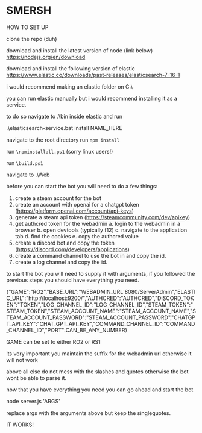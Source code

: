 # SMERSH


HOW TO SET UP

clone the repo (duh)

download and install the latest version of node (link below)
https://nodejs.org/en/download

download and install the following version of elastic
https://www.elastic.co/downloads/past-releases/elasticsearch-7-16-1

i would recommend making an elastic folder on C:\

you can run elastic manually but i would recommend installing it as a service.

to do so navigate to .\bin inside elastic and run

.\elasticsearch-service.bat install NAME_HERE

  
navigate to the root directory
run `npm install`

run `\npminstallall.ps1` (sorry linux users!)

run `\build.ps1`

navigate to .\Web

before you can start the bot you will need to do a few things:
  1. create a steam account for the bot
  2. create an account with openai for a chatgpt token (https://platform.openai.com/account/api-keys)
  3. generate a steam api token (https://steamcommunity.com/dev/apikey)
  4. get authcred token for the webadmin
    a. login to the webadmin in a browser
    b. open devtools (typically f12)
    c. navigate to the application tab
    d. find the cookies
    e. copy the authcred value
5. create a discord bot and copy the token (https://discord.com/developers/applications)
6. create a command channel to use the bot in and copy the id.
7. create a log channel and copy the id.

to start the bot you will need to supply it with arguments, if you followed the previous steps you should have everything you need.

{\"GAME\":\"RO2\",\"BASE_URL\":\"WEBADMIN_URL:8080/ServerAdmin\",\"ELASTIC_URL\":\"http://localhost:9200/\",\"AUTHCRED\":\"AUTHCRED\",\"DISCORD_TOKEN\":\"TOKEN\",\"LOG_CHANNEL_ID\":\"LOG_CHANNEL_ID\",\"STEAM_TOKEN\":\"STEAM_TOKEN\",\"STEAM_ACCOUNT_NAME\":\"STEAM_ACCOUNT_NAME\",\"STEAM_ACCOUNT_PASSWORD\":\"STEAM_ACCOUNT_PASSWORD\",\"CHATGPT_API_KEY\":\"CHAT_GPT_API_KEY\",\"COMMAND_CHANNEL_ID\":\"COMMAND_CHANNEL_ID\",\"PORT\":CAN_BE_ANY_NUMBER}

GAME can be set to either RO2 or RS1

its very important you maintain the suffix for the webadmin url otherwise it will not work

above all else do not mess with the slashes and quotes otherwise the bot wont be able to parse it.

now that you have everything you need you can go ahead and start the bot

node server.js 'ARGS'

replace args with the arguments above but keep the singlequotes.

IT WORKS!

